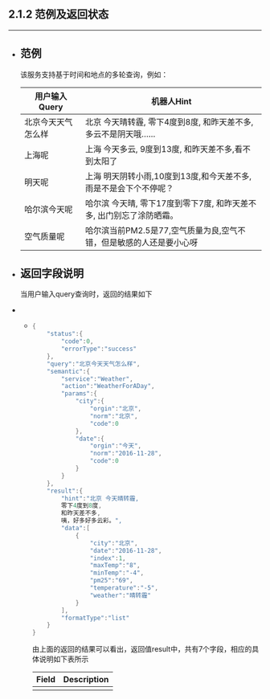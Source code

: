 ## 2.1.2 范例及返回状态

---

* ## 范例

  该服务支持基于时间和地点的多轮查询，例如：

  | 用户输入Query | 机器人Hint |
  | --- | --- |
  | 北京今天天气怎么样 | 北京 今天晴转霾, 零下4度到8度, 和昨天差不多, 多云不是阴天哦…… |
  | 上海呢 | 上海 今天多云, 9度到13度, 和昨天差不多,看不到太阳了 |
  | 明天呢 | 上海 明天阴转小雨,10度到13度,和今天差不多,雨是不是会下个不停呢？ |
  | 哈尔滨今天呢 | 哈尔滨 今天晴,  零下17度到零下7度,  和昨天差不多,  出门别忘了涂防晒霜。 |
  | 空气质量呢 | 哈尔滨当前PM2.5是77,空气质量为良,空气不错，但是敏感的人还是要小心呀 |

* ## 返回字段说明

  当用户输入query查询时，返回的结果如下

* * ```go
    {
        "status":{
            "code":0,
            "errorType":"success"
        },
        "query":"北京今天天气怎么样",
        "semantic":{
            "service":"Weather",
            "action":"WeatherForADay",
            "params":{
                "city":{
                    "orgin":"北京",
                    "norm":"北京",
                    "code":0
                },
                "date":{
                    "orgin":"今天",
                    "norm":"2016-11-28",
                    "code":0
                }
            }
        },
        "result":{
            "hint":"北京 今天晴转霾,
            零下4度到8度,
            和昨天差不多,
            咦，好多好多云彩。",
            "data":[
                {
                    "city":"北京",
                    "date":"2016-11-28",
                    "index":1,
                    "maxTemp":"8",
                    "minTemp":"-4",
                    "pm25":"69",
                    "temperature":"-5",
                    "weather":"晴转霾"
                }
            ],
            "formatType":"list"
        }
    }
    ```

    由上面的返回的结果可以看出，返回值result中，共有7个字段，相应的具体说明如下表所示

    | Field | Description |
    | --- | --- |
    |  |  |




